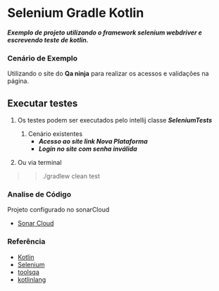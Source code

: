 # Selenium Gradle Kotlin
***Exemplo de projeto utilizando o framework selenium webdriver e escrevendo teste de kotlin.***


### Cenário de Exemplo
Utilizando o site do **Qa ninja** para realizar os acessos e validações na página.

## Executar testes

1. Os testes podem ser executados pelo intellij classe ***SeleniumTests***

   1. Cenário existentes
      - ***Acesso ao site link Nova Plataforma*** 
      - ***Login no site com senha inválida***

2. Ou via terminal
>> ./gradlew clean test


### Analise de Código
Projeto configurado no sonarCloud
* [Sonar Cloud](https://sonarcloud.io/project/overview?id=diegomachadoti_selenium-gradle-exemplo)

### Referência
* [Kotlin](https://kotlinlang.org/)
* [Selenium](https://www.selenium.dev/docs/)
* [toolsqa](https://www.toolsqa.com/rest-assured-tutorial/)
* [kotlinlang](https://kotlinlang.org/docs/jvm-spring-boot-restful.html#execute-http-requests)
